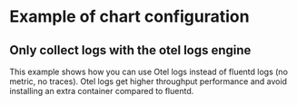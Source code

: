# Example of chart configuration

## Only collect logs with the otel logs engine
This example shows how you can use Otel logs instead of fluentd logs (no metric,
no traces). Otel logs get higher throughput performance and avoid installing an
extra container compared to fluentd.
